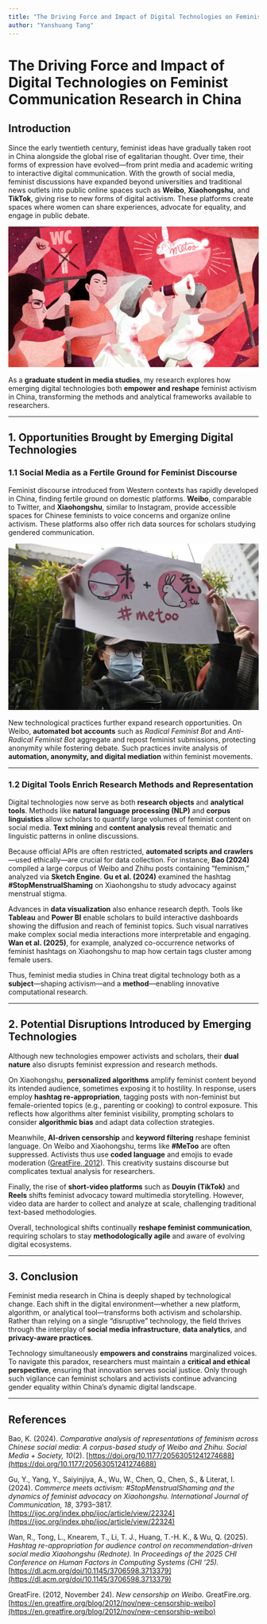 ```yaml
---
title: "The Driving Force and Impact of Digital Technologies on Feminist Communication Research in China"
author: "Yanshuang Tang"
---
```


# The Driving Force and Impact of Digital Technologies on Feminist Communication Research in China

## Introduction

Since the early twentieth century, feminist ideas have gradually taken root in China alongside the global rise of egalitarian thought. Over time, their forms of expression have evolved—from print media and academic writing to interactive digital communication. With the growth of social media, feminist discussions have expanded beyond universities and traditional news outlets into public online spaces such as **Weibo**, **Xiaohongshu**, and **TikTok**, giving rise to new forms of digital activism. These platforms create spaces where women can share experiences, advocate for equality, and engage in public debate.  

![Feminism Network](image.jpg)

As a **graduate student in media studies**, my research explores how emerging digital technologies both **empower and reshape** feminist activism in China, transforming the methods and analytical frameworks available to researchers.

---

## 1. Opportunities Brought by Emerging Digital Technologies

### 1.1 Social Media as a Fertile Ground for Feminist Discourse

Feminist discourse introduced from Western contexts has rapidly developed in China, finding fertile ground on domestic platforms. **Weibo**, comparable to Twitter, and **Xiaohongshu**, similar to Instagram, provide accessible spaces for Chinese feminists to voice concerns and organize online activism. These platforms also offer rich data sources for scholars studying gendered communication.  

![Metoo on Weibo](image2.jpg)

New technological practices further expand research opportunities. On Weibo, **automated bot accounts** such as *Radical Feminist Bot* and *Anti-Radical Feminist Bot* aggregate and repost feminist submissions, protecting anonymity while fostering debate. Such practices invite analysis of **automation, anonymity, and digital mediation** within feminist movements.

---

### 1.2 Digital Tools Enrich Research Methods and Representation

Digital technologies now serve as both **research objects** and **analytical tools**. Methods like **natural language processing (NLP)** and **corpus linguistics** allow scholars to quantify large volumes of feminist content on social media. **Text mining** and **content analysis** reveal thematic and linguistic patterns in online discussions.  

Because official APIs are often restricted, **automated scripts and crawlers**—used ethically—are crucial for data collection. For instance, **Bao (2024)** compiled a large corpus of Weibo and Zhihu posts containing “feminism,” analyzed via **Sketch Engine**. **Gu et al. (2024)** examined the hashtag **#StopMenstrualShaming** on Xiaohongshu to study advocacy against menstrual stigma.  

Advances in **data visualization** also enhance research depth. Tools like **Tableau** and **Power BI** enable scholars to build interactive dashboards showing the diffusion and reach of feminist topics. Such visual narratives make complex social media interactions more interpretable and engaging. **Wan et al. (2025)**, for example, analyzed co-occurrence networks of feminist hashtags on Xiaohongshu to map how certain tags cluster among female users.  

Thus, feminist media studies in China treat digital technology both as a **subject**—shaping activism—and a **method**—enabling innovative computational research.

---

## 2. Potential Disruptions Introduced by Emerging Technologies

Although new technologies empower activists and scholars, their **dual nature** also disrupts feminist expression and research methods.  

On Xiaohongshu, **personalized algorithms** amplify feminist content beyond its intended audience, sometimes exposing it to hostility. In response, users employ **hashtag re-appropriation**, tagging posts with non-feminist but female-oriented topics (e.g., parenting or cooking) to control exposure. This reflects how algorithms alter feminist visibility, prompting scholars to consider **algorithmic bias** and adapt data collection strategies.  

Meanwhile, **AI-driven censorship** and **keyword filtering** reshape feminist language. On Weibo and Xiaohongshu, terms like **#MeToo** are often suppressed. Activists thus use **coded language** and emojis to evade moderation ([GreatFire, 2012](https://en.greatfire.org/blog/2012/nov/new-censorship-weibo)). This creativity sustains discourse but complicates textual analysis for researchers.  

Finally, the rise of **short-video platforms** such as **Douyin (TikTok)** and **Reels** shifts feminist advocacy toward multimedia storytelling. However, video data are harder to collect and analyze at scale, challenging traditional text-based methodologies.  

Overall, technological shifts continually **reshape feminist communication**, requiring scholars to stay **methodologically agile** and aware of evolving digital ecosystems.

---

## 3. Conclusion

Feminist media research in China is deeply shaped by technological change. Each shift in the digital environment—whether a new platform, algorithm, or analytical tool—transforms both activism and scholarship. Rather than relying on a single “disruptive” technology, the field thrives through the interplay of **social media infrastructure**, **data analytics**, and **privacy-aware practices**.  

Technology simultaneously **empowers and constrains** marginalized voices. To navigate this paradox, researchers must maintain a **critical and ethical perspective**, ensuring that innovation serves social justice. Only through such vigilance can feminist scholars and activists continue advancing gender equality within China’s dynamic digital landscape.

---

## References

Bao, K. (2024). *Comparative analysis of representations of feminism across Chinese social media: A corpus-based study of Weibo and Zhihu.* *Social Media + Society, 10*(2). [https://doi.org/10.1177/20563051241274688](https://doi.org/10.1177/20563051241274688)  

Gu, Y., Yang, Y., Saiyinjiya, A., Wu, W., Chen, Q., Chen, S., & Literat, I. (2024). *Commerce meets activism: #StopMenstrualShaming and the dynamics of feminist advocacy on Xiaohongshu.* *International Journal of Communication, 18*, 3793–3817. [https://ijoc.org/index.php/ijoc/article/view/22324](https://ijoc.org/index.php/ijoc/article/view/22324)  

Wan, R., Tong, L., Knearem, T., Li, T. J., Huang, T.-H. K., & Wu, Q. (2025). *Hashtag re-appropriation for audience control on recommendation-driven social media Xiaohongshu (Rednote).* In *Proceedings of the 2025 CHI Conference on Human Factors in Computing Systems (CHI ’25).* [https://dl.acm.org/doi/10.1145/3706598.3713379](https://dl.acm.org/doi/10.1145/3706598.3713379)  

GreatFire. (2012, November 24). *New censorship on Weibo.* GreatFire.org. [https://en.greatfire.org/blog/2012/nov/new-censorship-weibo](https://en.greatfire.org/blog/2012/nov/new-censorship-weibo)
